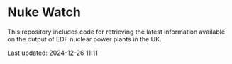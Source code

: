 # Nuke Watch

This repository includes code for retrieving the latest information available on the output of EDF nuclear power plants in the UK.

Last updated: 2024-12-26 11:11